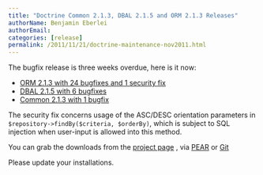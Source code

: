 ```yaml
---
title: "Doctrine Common 2.1.3, DBAL 2.1.5 and ORM 2.1.3 Releases"
authorName: Benjamin Eberlei
authorEmail:
categories: [release]
permalink: /2011/11/21/doctrine-maintenance-nov2011.html
---
```

The bugfix release is three weeks overdue, here is it now:

-   [ORM 2.1.3 with 24 bugfixes and 1 security
    fix](https://www.doctrine-project.org/jira/browse/DDC/fixforversion/10164)
-   [DBAL 2.1.5 with 6
    bugfixes](https://www.doctrine-project.org/jira/browse/DBAL/fixforversion/10167)
-   [Common 2.1.3 with 1
    bugfix](https://www.doctrine-project.org/jira/browse/DCOM/fixforversion/10166)

The security fix concerns usage of the ASC/DESC orientation parameters
in `$repository->findBy($criteria, $orderBy)`, which is subject to SQL
injection when user-input is allowed into this method.

You can grab the downloads from the [project
page](https://www.doctrine-project.org/projects) , via
[PEAR](http://pear.doctrine-project.org) or
[Git](https://github.com/doctrine)

Please update your installations.
